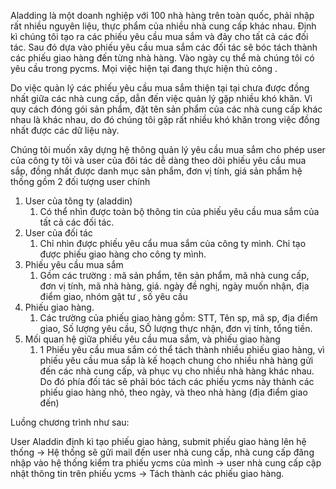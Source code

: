 Aladding là một doanh nghiệp với 100 nhà hàng trên toàn quốc, phải nhập rất nhiều nguyên liệu, thực phẩm của nhiều nhà cung cấp khác nhau.  Định kì chúng tôi tạo ra các phiếu yêu cầu mua sắm và đảy cho tất cả các đối tác. Sau đó dựa vào phiếu yêu cầu mua sắm các đối tác sẽ bóc tách thành các phiếu giao hàng đến từng nhà hàng. Vào ngày cụ thể mà chúng tôi có yêu cầu trong pycms. Mọi việc hiện tại đang thực hiện thủ công .

Do việc quản lý các phiếu yêu cầu mua sắm thiện tại tại chưa được đồng nhất giữa các nhà cung cấp, dẫn đến việc quản lý gặp nhiều khó khăn. Vì quy cách đóng gói sản phẩm, đặt tên sản phẩm của các nhà cung cấp khác nhau là khác nhau, do đó chúng tôi gặp rất nhiều khó khăn trong việc đồng nhất được các dữ liệu này.  

Chúng tôi muốn xây dựng hệ thông quản lý yêu cầu mua sắm cho phép user của công ty tôi và user của đôi tác dễ dàng theo dõi phiếu yêu cầu mua sắp, đồng nhất được danh mục sản phẩm, đơn vị tính, giá sản phẩm hệ thống gồm 2 đối tượng user chính

1. User của tông ty (aladdin)
    1. Có thể nhìn được toàn bộ thông tin của phiếu yêu cầu mua sắm của tất cả các đối tác.
2. User của đối tác
    1. Chỉ nhìn được phiếu yêu cẩu mua sắm của công ty mình. Chỉ tạo được phiếu giao hàng cho công ty mình.
3. Phiếu yêu cầu mua sắm
    1. Gồm các trường : mã sản phẩm, tên sản phẩm, mã nhà cung cấp, đơn vị tính, mã nhà hàng, giá. ngày đề nghị, ngày muốn nhận, địa điểm giao, nhóm gật tư , số yêu cầu
4. Phiếu giao hàng. 
    1. Các trường của phiếu giao hàng gồm: STT, Tên sp, mã sp, địa điểm giao, Số lượng yêu cầu, SỐ lượng thực nhận, đơn vị tính, tổng tiền.
5. Mối quan hệ giữa phiếu yêu cầu  mua sắm, và phiếu giao hàng
    1. 1 Phiếu yêu cầu mua sắm có thể tách thành nhiều phiếu giao hàng, vì phiếu yêu cầu mua sắp là kế hoạch chung cho nhiều nhà hàng gửi đến các nhà cung cấp, và phục vụ cho nhiều nhà hàng khác nhau. Do đó phía đối tác sẽ phải bóc tách các phiếu ycms này thành các phiếu giao hàng nhỏ, theo ngày, và theo nhà hàng (địa điểm giao đến)

Luồng chương trình như sau:

User Aladdin định kì tạo phiếu giao hàng, submit phiếu giao hàng lên hệ thống → Hệ thống sẽ gửi mail đến user nhà cung cấp, nhà cung cấp đăng nhập vào hệ thống kiểm tra phiếu ycms của mình → user nhà cung cấp cập nhật thông tin trên phiếu ycms → Tách thành các phiếu giao hàng.